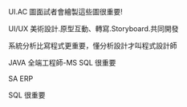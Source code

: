 UI.AC 圖面試者會繪製這些圖很重要!

UI/UX 美術設計.原型互動、轉寫.Storyboard.共同開發

系統分析比寫程式更重要，懂分析設計才叫程式設計師

JAVA 全端工程師-MS SQL 很重要

SA ERP

SQL 很重要

